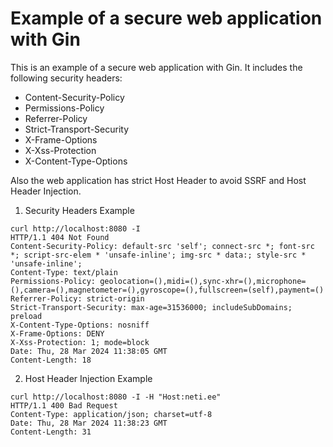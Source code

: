 # Example of a secure web application with Gin

This is an example of a secure web application with Gin. It includes the following security headers:

- Content-Security-Policy
- Permissions-Policy
- Referrer-Policy
- Strict-Transport-Security
- X-Frame-Options
- X-Xss-Protection
- X-Content-Type-Options

Also the web application has strict Host Header to avoid SSRF and Host Header Injection.

1. Security Headers Example

```
curl http://localhost:8080 -I
HTTP/1.1 404 Not Found
Content-Security-Policy: default-src 'self'; connect-src *; font-src *; script-src-elem * 'unsafe-inline'; img-src * data:; style-src * 'unsafe-inline';
Content-Type: text/plain
Permissions-Policy: geolocation=(),midi=(),sync-xhr=(),microphone=(),camera=(),magnetometer=(),gyroscope=(),fullscreen=(self),payment=()
Referrer-Policy: strict-origin
Strict-Transport-Security: max-age=31536000; includeSubDomains; preload
X-Content-Type-Options: nosniff
X-Frame-Options: DENY
X-Xss-Protection: 1; mode=block
Date: Thu, 28 Mar 2024 11:38:05 GMT
Content-Length: 18
```

2. Host Header Injection Example
```
curl http://localhost:8080 -I -H "Host:neti.ee"
HTTP/1.1 400 Bad Request
Content-Type: application/json; charset=utf-8
Date: Thu, 28 Mar 2024 11:38:23 GMT
Content-Length: 31
```